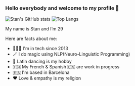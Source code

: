 ### Hello everybody and welcome to my profile 👋

![Stan's GitHub stats](https://github-readme-stats.vercel.app/api?username=stanyakimov&show_icons=true&theme=shadow_blue)
![Top Langs](https://github-readme-stats.vercel.app/api/top-langs?username=stanyakimov&layout=compact&langs_count=8&card_width=320)


My name is Stan and I’m 29

Here are facts about me:
- 👨🏻‍💻 I'm in tech since 2013
- 🪄 I do magic using NLP(Neuro-Linguistic Programming) 
- 💃 Latin dancing is my hobby
- 🇫🇷 My French & Spanish 🇪🇸 are work in progress
- 🇪🇸 I'm based in Barcelona 
- ❤ Love & empathy is my religion 

<!--
- 🔭 I’m currently working on ...
- 🌱 I’m currently learning ...
- 👯 I’m looking to collaborate on projects in non-profit, volunteering and giving
- 🤔 I’m looking for help ...
- 💬 Ask me about ...
- 📫 How to reach me: stanyakimov@icloud.com
- 😄 Pronouns: ...
- ⚡ Fun fact: ...
--->
